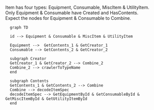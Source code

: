 Item has four types: Equipment, Consumable, MiscItem & UtilityItem.  
Only Equipment & Consumable have Created and HasContents.  
Expect the nodes for Equipment & Consumable to Combine.

```mermaid
  graph TD

  id --> Equipment & Consumable & MiscItem & UtilityItem

  Equipment -->  GetContents_1 & GetCreator_1
  Consumable --> GetContents_2 & GetCreator_2

  subgraph Creator
  GetCreator_1 & GetCreator_2 --> Combine_2
  Combine_2 --> crawlerToTypeName
  end

  subgraph Contents
  GetContents_1 & GetContents_2 --> Combine
  Combine --> decodeItemSpec
  decodeItemSpec --> GetEquipmentById & GetConsumableById & GetMiscItemById & GetUtilityItemById
  end
```
